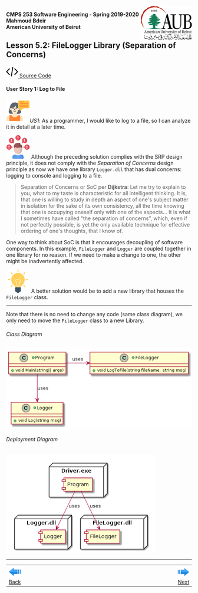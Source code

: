 <img style="float: right;" src="../../../Images/aublogosmall.png"> 

**CMPS 253 Software Engineering - Spring 2019-2020 \
Mahmoud Bdeir \
American University of Beirut**




## Lesson 5.2: FileLogger Library (Separation of Concerns)
<a href="./"><img src='../../../Images/code.png'> Source Code</a>

#### User Story 1: Log to File
![user story](../../../Images/userstory.png 'User Story')*US1*: As a programmer, I would like to log to a file, so I can analyze it in detail at a later time.

![problem icon](../../../Images/problem.png 'Problem') Although the preceding solution complies with the SRP design principle, it does not comply with the *Separation of Concerns* design principle as now we have one library `Logger.dll` that has dual concerns: logging to console and logging to a file.



> Separation of Concerns or SoC per **Dijkstra**: Let me try to explain to you, what to my taste is characteristic for all intelligent thinking. It is, that one is willing to study in depth an aspect of one's subject matter in isolation for the sake of its own consistency, all the time knowing that one is occupying oneself only with one of the aspects... It is what I sometimes have called “the separation of concerns”, which, even if not perfectly possible, is yet the only available technique for effective ordering of one's thoughts, that I know of. 

One way to think about SoC is that it encourages decoupling of software components. In this example, `FileLogger` and `Logger` are coupled together in one library for no reason. If we need to make a change to one, the other might be inadvertently affected. 

![Idea icon](../../../Images/idea.png 'Better Solution') A better solution would be to add a new library that houses the `FileLogger` class.


____

Note that there is no need to change any code (same class diagram), we only need to move the `FileLogger` class to a new Library.

###### Class Diagram
![Lesson 5 Class Diagram](../images/Class-Diagram.png)
###### Deployment Diagram
![Lesson 5 Deployment Diagram](../images/Deployment-Diagram.png)

____


<table style='width=100%;'>
<tr>
<td><a href="../../Solution%201%20FileLogger%20Class/Source%20Code/"><img src='../../../Images/leftarrow.png'> Back</a></td>
<td width="100%"></td>
<td><a href="../../Solution%202%20Refactored/Source%20Code"><img src='../../../Images/rightarrow.png'> Next</a></td>
</tr>
</table>

